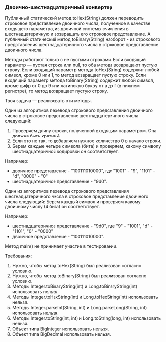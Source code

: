 
### Двоично-шестнадцатеричный конвертер

Публичный статический метод toHex(String) должен переводить строковое представление двоичного числа, полученное в качестве входящего параметра, из двоичной
системы счисления в шестнадцатеричную и возвращать его строковое представление. А публичный статический метод toBinary(String) наоборот -
из строкового представления шестнадцатеричного числа в строковое представление двоичного числа.

Методы работают только с не пустыми строками.
Если входящий параметр &mdash; пустая строка или null, то оба метода возвращают пустую строку.
Если входящий параметр метода toHex(String) содержит любой символ, кроме 0 или 1, то метод возвращает пустую строку.
Если входящий параметр метода toBinary(String) содержит любой символ, кроме цифр от 0 до 9 или латинскую букву от a до f (в нижнем регистре),
то метод возвращает пустую строку.

Твоя задача &mdash; реализовать эти методы.

Один из алгоритмов перевода строкового представления двоичного числа в строковое представление шестнадцатеричного числа следующий:
1. Проверяем длину строки, полученной входящим параметром. Она должна быть кратна 4.
2. Если это не так, то добавляем нужное количество 0 в начало строки.
3. Берем каждые четыре символа (бита) и проверяем, какому символу шестнадцатеричной кодировки он соответствует.

Например:
- двоичное представление - &quot;100111010000&quot;, где &quot;1001&quot; - &quot;9&quot;, &quot;1101&quot; - &quot;d&quot;, &quot;0000&quot; - &quot;0&quot;
- шестнадцатеричное представление - &quot;9d0&quot;.

Один из алгоритмов перевода строкового представления шестнадцатеричного числа в строковое представление двоичного числа следующий:
Берем каждый символ и проверяем какому двоичному числу (4 бита) он соответствует.

Например:
- шестнадцатеричное представление - &quot;9d0&quot;, где &quot;9&quot; - &quot;1001&quot;, &quot;d&quot; - &quot;1101&quot;, &quot;0&quot; - &quot;0000&quot;
- двоичное представление - &quot;100111010000&quot;.

Метод main() не принимает участие в тестировании.


Требования:
1.	Нужно, чтобы метод toHex(String) был реализован согласно условию.
2.	Нужно, чтобы метод toBinary(String) был реализован согласно условию.
3.	Методы Integer.toBinaryString(int) и Long.toBinaryString(int) использовать нельзя.
4.	Методы Integer.toHexString(int) и Long.toHexString(int) использовать нельзя.
5.	Методы Integer.parseInt(String, int) и Long.parseLong(String, int) использовать нельзя.
6.	Методы Integer.toString(int, int) и Long.toString(long, int) использовать нельзя.
7.	Объект типа BigInteger использовать нельзя.
8.	Объект типа BigDecimal использовать нельзя.


